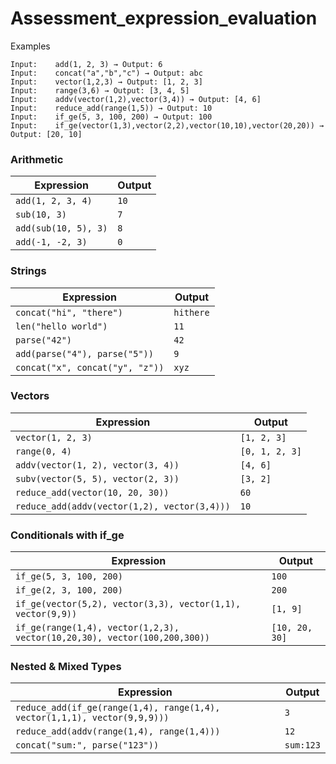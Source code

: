 # Assessment_expression_evaluation

Examples
```
Input:    add(1, 2, 3) → Output: 6
Input:    concat("a","b","c") → Output: abc
Input:    vector(1,2,3) → Output: [1, 2, 3]
Input:    range(3,6) → Output: [3, 4, 5]
Input:    addv(vector(1,2),vector(3,4)) → Output: [4, 6]
Input:    reduce_add(range(1,5)) → Output: 10
Input:    if_ge(5, 3, 100, 200) → Output: 100
Input:    if_ge(vector(1,3),vector(2,2),vector(10,10),vector(20,20)) → Output: [20, 10]

```

### Arithmetic
| Expression           | Output |
| -------------------- | ------ |
| `add(1, 2, 3, 4)`    | `10`   |
| `sub(10, 3)`         | `7`    |
| `add(sub(10, 5), 3)` | `8`    |
| `add(-1, -2, 3)`     | `0`    |


### Strings
| Expression                      | Output    |
| ------------------------------- | --------- |
| `concat("hi", "there")`         | `hithere` |
| `len("hello world")`            | `11`      |
| `parse("42")`                   | `42`      |
| `add(parse("4"), parse("5"))`   | `9`       |
| `concat("x", concat("y", "z"))` | `xyz`     |


### Vectors
| Expression                                   | Output         |
| -------------------------------------------- | -------------- |
| `vector(1, 2, 3)`                            | `[1, 2, 3]`    |
| `range(0, 4)`                                | `[0, 1, 2, 3]` |
| `addv(vector(1, 2), vector(3, 4))`           | `[4, 6]`       |
| `subv(vector(5, 5), vector(2, 3))`           | `[3, 2]`       |
| `reduce_add(vector(10, 20, 30))`             | `60`           |
| `reduce_add(addv(vector(1,2), vector(3,4)))` | `10`           |


### Conditionals with if_ge
| Expression                                                                | Output         |
| ------------------------------------------------------------------------- | -------------- |
| `if_ge(5, 3, 100, 200)`                                                   | `100`          |
| `if_ge(2, 3, 100, 200)`                                                   | `200`          |
| `if_ge(vector(5,2), vector(3,3), vector(1,1), vector(9,9))`               | `[1, 9]`       |
| `if_ge(range(1,4), vector(1,2,3), vector(10,20,30), vector(100,200,300))` | `[10, 20, 30]` |

### Nested & Mixed Types

| Expression                                                                | Output    |
| ------------------------------------------------------------------------- | --------- |
| `reduce_add(if_ge(range(1,4), range(1,4), vector(1,1,1), vector(9,9,9)))` | `3`       |
| `reduce_add(addv(range(1,4), range(1,4)))`                                | `12`      |
| `concat("sum:", parse("123"))`                                            | `sum:123` |

